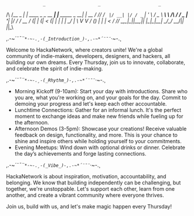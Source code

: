                   _                    _                      _    
  /\  /\__ _  ___| | ____ _ _ __   ___| |___      _____  _ __| | __
 / /_/ / _` |/ __| |/ / _` | '_ \ / _ \ __\ \ /\ / / _ \| '__| |/ /
/ __  / (_| | (__|   < (_| | | | |  __/ |_ \ V  V / (_) | |  |   < 
\/ /_/ \__,_|\___|_|\_\__,_|_| |_|\___|\__| \_/\_/ \___/|_|  |_|\_\
                                                                   

,.-~*´¨¯¨`*·~-.¸-(_Introduction_)-,.-~*´¨¯¨`*·~-.¸

Welcome to HackaNetwork, where creators unite! We're a global community of indie-makers, developers, designers, and hackers, all building our own dreams. Every Thursday, join us to innovate, collaborate, and celebrate the spirit of indie-making.

,.-~*´¨¯¨`*·~-.¸-(_Rhythm_)-,.-~*´¨¯¨`*·~-.¸

- Morning Kickoff (9-10am): Start your day with introductions. Share who you are, what you're working on, and your goals for the day. Commit to demoing your progress and let's keep each other accountable.
- Lunchtime Connections: Gather for an informal lunch. It's the perfect moment to exchange ideas and make new friends while fueling up for the afternoon.
- Afternoon Demos (3-5pm): Showcase your creations! Receive valuable feedback on design, functionality, and more. This is your chance to shine and inspire others while holding yourself to your commitments.
- Evening Meetups: Wind down with optional drinks or dinner. Celebrate the day’s achievements and forge lasting connections.

,.-~*´¨¯¨`*·~-.¸-(_Vibe_)-,.-~*´¨¯¨`*·~-.¸

HackaNetwork is about inspiration, motivation, accountability, and belonging. We know that building independently can be challenging, but together, we're unstoppable. Let's support each other, learn from one another, and create a vibrant community where everyone thrives.

Join us, build with us, and let's make magic happen every Thursday!
